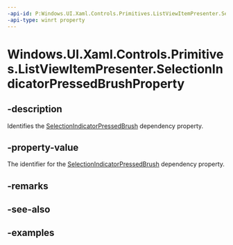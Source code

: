 ```yaml
---
-api-id: P:Windows.UI.Xaml.Controls.Primitives.ListViewItemPresenter.SelectionIndicatorPressedBrushProperty
-api-type: winrt property
---
```


# Windows.UI.Xaml.Controls.Primitives.ListViewItemPresenter.SelectionIndicatorPressedBrushProperty

<!--
public static Windows.UI.Xaml.DependencyProperty SelectionIndicatorPressedBrushProperty { get; }
-->


## -description

Identifies the [SelectionIndicatorPressedBrush](listviewitempresenter_selectionindicatorpressedbrush.md) dependency property.

## -property-value

The identifier for the [SelectionIndicatorPressedBrush](listviewitempresenter_selectionindicatorpressedbrush.md) dependency property.

## -remarks

## -see-also

## -examples


